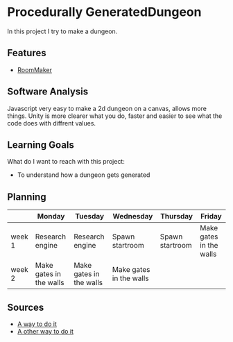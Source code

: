 ﻿# Procedurally​ ​Generated​ ​Dungeon

In this project I try to make a dungeon.

## Features

- [RoomMaker](https://github.com/ColinvD/ProefOpdrachten/blob/master/Procedurally%E2%80%8B%20%E2%80%8BGenerated%E2%80%8B%20%E2%80%8BDungeon/Assets/Scripts/Room.cs)

## Software Analysis

Javascript very easy to make a 2d dungeon on a canvas, allows more things.
Unity is more clearer what you do, faster and easier to see what the code does with diffrent values.

## Learning Goals
What do I want to reach with this project:
- To understand how a dungeon gets generated

## Planning

| | Monday | Tuesday | Wednesday | Thursday | Friday |
| --- | --- | --- | --- | --- | --- |
|week 1 | Research engine | Research engine | Spawn startroom | Spawn startroom | Make gates in the walls |
|week 2 | Make gates in the walls | Make gates in the walls | Make gates in the walls | | |

## Sources

- [A way to do it](http://www.gamasutra.com/blogs/AAdonaac/20150903/252889/Procedural_Dungeon_Generation_Algorithm.php)
- [A other way to do it](http://journal.stuffwithstuff.com/2014/12/21/rooms-and-mazes/)
